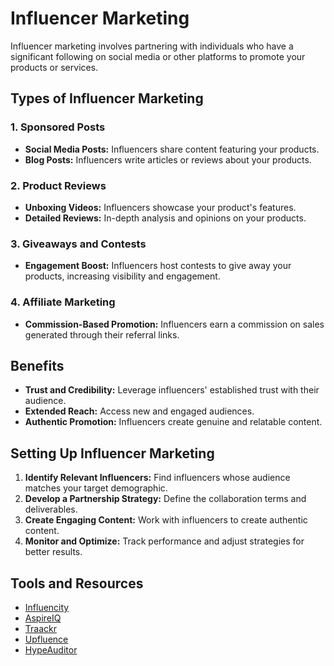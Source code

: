 # Influencer Marketing

Influencer marketing involves partnering with individuals who have a significant following on social media or other platforms to promote your products or services.

## Types of Influencer Marketing

### 1. Sponsored Posts
- **Social Media Posts:** Influencers share content featuring your products.
- **Blog Posts:** Influencers write articles or reviews about your products.

### 2. Product Reviews
- **Unboxing Videos:** Influencers showcase your product's features.
- **Detailed Reviews:** In-depth analysis and opinions on your products.

### 3. Giveaways and Contests
- **Engagement Boost:** Influencers host contests to give away your products, increasing visibility and engagement.

### 4. Affiliate Marketing
- **Commission-Based Promotion:** Influencers earn a commission on sales generated through their referral links.

## Benefits
- **Trust and Credibility:** Leverage influencers' established trust with their audience.
- **Extended Reach:** Access new and engaged audiences.
- **Authentic Promotion:** Influencers create genuine and relatable content.

## Setting Up Influencer Marketing
1. **Identify Relevant Influencers:** Find influencers whose audience matches your target demographic.
2. **Develop a Partnership Strategy:** Define the collaboration terms and deliverables.
3. **Create Engaging Content:** Work with influencers to create authentic content.
4. **Monitor and Optimize:** Track performance and adjust strategies for better results.

## Tools and Resources
- [Influencity](https://www.influencity.com/)
- [AspireIQ](https://www.aspireiq.com/)
- [Traackr](https://www.traackr.com/)
- [Upfluence](https://www.upfluence.com/)
- [HypeAuditor](https://hypeauditor.com/)

